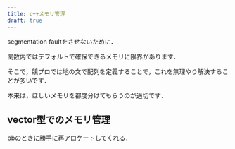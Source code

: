 ```yaml
---
title: c++メモリ管理
draft: true
---
```


segmentation faultをさせないために．

関数内ではデフォルトで確保できるメモリに限界があります．

そこで，競プロでは地の文で配列を定義することで，これを無理やり解決することが多いです．

本来は，ほしいメモリを都度分けてもらうのが適切です．

## vector型でのメモリ管理
pbのときに勝手に再アロケートしてくれる．